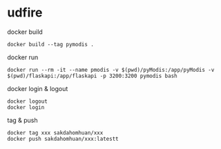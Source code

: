 # udfire

docker build
```
docker build --tag pymodis .
```

docker run
```
docker run --rm -it --name pmodis -v $(pwd)/pyModis:/app/pyModis -v $(pwd)/flaskapi:/app/flaskapi -p 3200:3200 pymodis bash
```

docker login & logout
```
docker logout
docker login
```

tag & push
``` 
docker tag xxx sakdahomhuan/xxx
docker push sakdahomhuan/xxx:latestt
```
